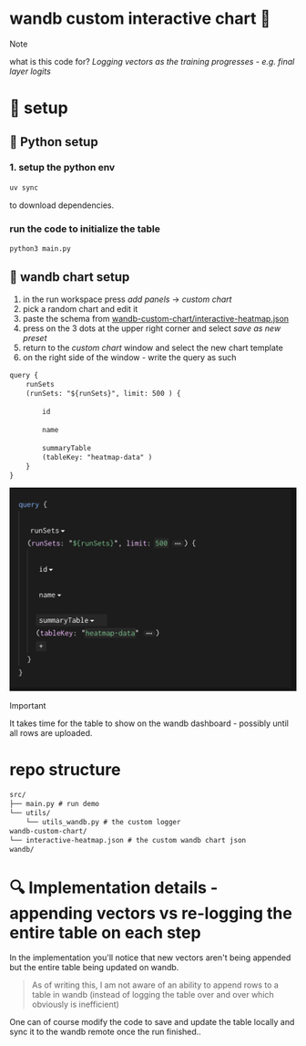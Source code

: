 # wandb custom interactive chart 🙂


> [!NOTE]
> what is this code for? *Logging vectors as the training progresses - e.g. final layer logits*



# 🚀 setup

## 🐍 Python setup
### 1. setup the python env
 ```bash
uv sync
```
to download dependencies.

### run the code to initialize the table
```bash
python3 main.py
```

## 🧠 wandb chart setup
1. in the run workspace press *add panels* -> *custom chart*
2. pick a random chart and edit it
3. paste the schema from [wandb-custom-chart/interactive-heatmap.json](wandb-custom-chart/interactive-heatmap.json)
4. press on the 3 dots at the upper right corner and select *save as new preset*
5. return to the *custom chart* window and select the new chart template
6. on the right side of the window - write the query as such

```text
query {
    runSets
    (runSets: "${runSets}", limit: 500 ) {
        
        id
        
        name
        
        summaryTable
        (tableKey: "heatmap-data" )
    }
}
```

![image](images/wandb-custom-chart-query.png)


> [!IMPORTANT]
> It takes time for the table to show on the wandb dashboard - possibly until all rows are uploaded.


# repo structure

```
src/
├── main.py # run demo
└── utils/
    └── utils_wandb.py # the custom logger
wandb-custom-chart/
└── interactive-heatmap.json # the custom wandb chart json
wandb/
```

# 🔍 Implementation details - appending vectors vs re-logging the entire table on each step
In the implementation you'll notice that new vectors aren't being appended but the entire table being updated on wandb.

> As of writing this, I am not aware of an ability to append rows to a table in wandb (instead of logging the table over and over which obviously is inefficient)

One can of course modify the code to save and update the table locally and sync it to the wandb remote once the run finished..